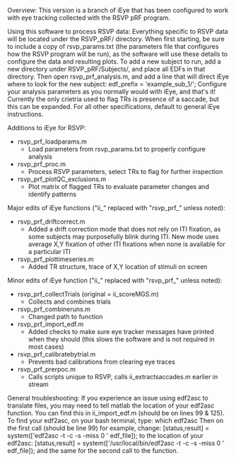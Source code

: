 Overview:
This version is a branch of iEye that has been configured to work with eye tracking collected with the RSVP pRF program.

Using this software to process RSVP data:
Everything specific to RSVP data will be located under the RSVP_pRF/ directory. When first starting, be sure to include a copy of rsvp_params.txt (the parameters file that configures how the RSVP program will be run), as the software will use these details to configure the data and resulting plots. 
To add a new subject to run, add a new directory under RSVP_pRF/Subjects/, and place all EDFs in that directory. Then open rsvp_prf_analysis.m, and add a line that will direct iEye where to look for the new subject:  edf_prefix = 'example_sub_1/';
Configure your analysis parameters as you normally would with iEye, and that's it!
Currently the only crietria used to flag TRs is presence of a saccade, but this can be expanded.
For all other specifications, default to general iEye instructions.


Additions to iEye for RSVP:
- rsvp_prf_loadparams.m
	- Load parameters from rsvp_params.txt to properly configure analysis
- rsvp_prf_proc.m
	- Process RSVP parameters, select TRs to flag for further inspection
- rsvp_prf_plotQC_exclusions.m
	- Plot matrix of flagged TRs to evaluate parameter changes and identify patterns

Major edits of iEye functions ("ii_" replaced with "rsvp_prf_" unless noted):
- rsvp_prf_driftcorrect.m
	- Added a drift correction mode that does not rely on ITI fixation, as some subjects may purposefully blink during ITI. New mode uses average X,Y fixation of other ITI fixations when none is available for a particular ITI
- rsvp_prf_plottimeseries.m
	- Added TR structure, trace of X,Y location of stimuli on screen

Minor edits of iEye function ("ii_" replaced with "rsvp_prf_" unless noted):
- rsvp_prf_collectTrials (original = ii_scoreMGS.m)
	- Collects and combines trials
- rsvp_prf_combineruns.m
	- Changed path to function
- rsvp_prf_import_edf.m
	- Added checks to make sure eye tracker messages have printed when they should (this slows the software and is not required in most cases)
- rsvp_prf_calibratebytrial.m
	- Prevents bad calibrations from clearing eye traces
- rsvp_prf_prerpoc.m
	- Calls scripts unique to RSVP, calls ii_extractsaccades.m earlier in stream


General troubleshooting:
If you experience an issue using edf2asc to translate files, you may need to tell matlab the location of your edf2asc function. You can find this in ii_import_edf.m (should be on lines 99 & 125). To find your edf2asc, on your bash terminal, type:
which edf2asc
Then on the first call (should be line 99) for example, change:
[status,result] = system(['edf2asc -t -c -s -miss 0 ' edf_file]);
to the location of your edf2asc:
[status,result] = system(['/usr/local/bin/edf2asc -t -c -s -miss 0 ' edf_file]);
and the same for the second call to the function.
